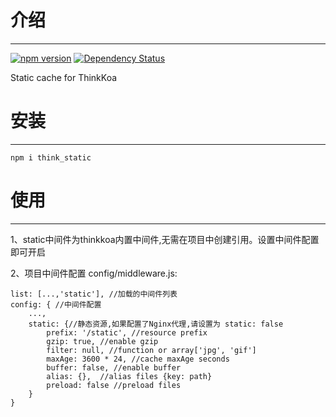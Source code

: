 # 介绍
-----

[![npm version](https://badge.fury.io/js/think_static.svg)](https://badge.fury.io/js/think_static)
[![Dependency Status](https://david-dm.org/richenlin/think_static.svg)](https://david-dm.org/richenlin/think_static)

Static cache for ThinkKoa

# 安装
-----

```
npm i think_static
```

# 使用
-----

1、static中间件为thinkkoa内置中间件,无需在项目中创建引用。设置中间件配置即可开启

2、项目中间件配置 config/middleware.js:
```
list: [...,'static'], //加载的中间件列表
config: { //中间件配置
    ...,
    static: {//静态资源,如果配置了Nginx代理,请设置为 static: false
        prefix: '/static', //resource prefix 
        gzip: true, //enable gzip
        filter: null, //function or array['jpg', 'gif']
        maxAge: 3600 * 24, //cache maxAge seconds
        buffer: false, //enable buffer
        alias: {},  //alias files {key: path}
        preload: false //preload files
    }
}
```